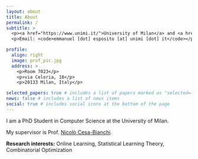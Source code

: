 ```yaml
---
layout: about
title: About
permalink: /
subtitle: >
  <p><a href="https://www.unimi.it/">University of Milan</a> and <a href="https://www.iit.it/">IIT</a></p>
  <p>Email: <code>emmanuel [dot] esposito [at] unimi [dot] it</code></p>

profile:
  align: right
  image: prof_pic.jpg
  address: >
    <p>Room 7023</p>
    <p>via Celoria, 18</p>
    <p>20133 Milan, Italy</p>

selected_papers: true # includes a list of papers marked as "selected={true}"
news: false # includes a list of news items
social: true # includes social icons at the bottom of the page
---
```


I am a PhD Student in Computer Science at the University of Milan.

My supervisor is Prof. [Nicolò Cesa-Bianchi](https://cesa-bianchi.di.unimi.it/).

**Research interests:** Online Learning, Statistical Learning Theory, Combinatorial Optimization
